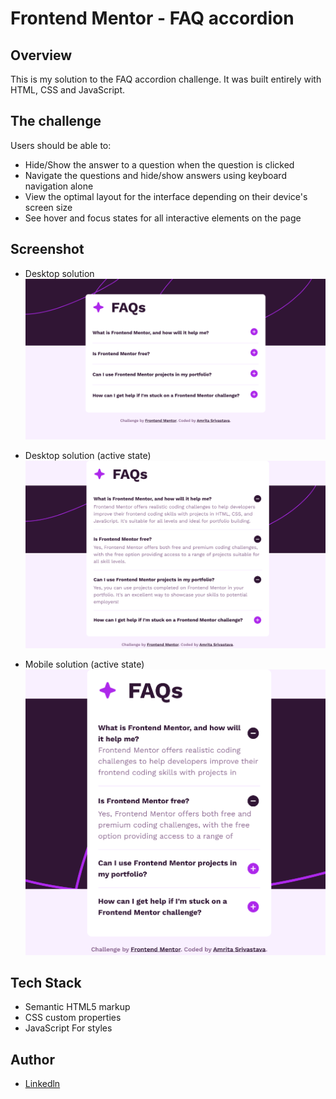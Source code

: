 # Frontend Mentor - FAQ accordion

## Overview

This is my solution to the FAQ accordion challenge. It was built entirely with HTML, CSS and JavaScript.

## The challenge

Users should be able to:

- Hide/Show the answer to a question when the question is clicked
- Navigate the questions and hide/show answers using keyboard navigation alone
- View the optimal layout for the interface depending on their device's screen size
- See hover and focus states for all interactive elements on the page


## Screenshot

- Desktop solution
   ![](design/screenshot1.png)

- Desktop solution (active state)
   ![](design/screenshot2.png)

- Mobile solution (active state)
   ![](design/screenshot3.png)


## Tech Stack

- Semantic HTML5 markup
- CSS custom properties
- JavaScript For styles

## Author

- [Linkedln](https://www.linkedin.com/in/amrita-srivastava10/)
